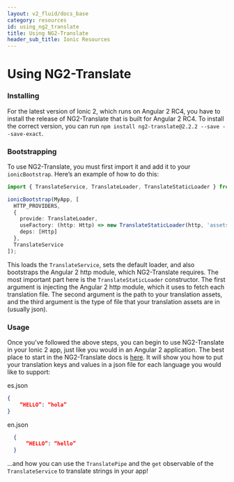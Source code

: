 ```yaml
---
layout: v2_fluid/docs_base
category: resources
id: using_ng2_translate
title: Using NG2-Translate
header_sub_title: Ionic Resources
---
```


# Using NG2-Translate

### Installing

For the latest version of Ionic 2, which runs on Angular 2 RC4, you have to install the release of NG2-Translate that is built for Angular 2 RC4. To install the correct version, you can run `npm install ng2-translate@2.2.2 --save --save-exact`.

### Bootstrapping

To use NG2-Translate, you must first import it and add it to your `ionicBootstrap`. Here’s an example of how to do this:

```typescript
import { TranslateService, TranslateLoader, TranslateStaticLoader } from 'ng2-translate/ng2-translate';

ionicBootstrap(MyApp, [
  HTTP_PROVIDERS,
  { 
    provide: TranslateLoader,
    useFactory: (http: Http) => new TranslateStaticLoader(http, 'assets/i18n', '.json'),
    deps: [Http]
  },
  TranslateService
]);
```

This loads the `TranslateService`, sets the default loader, and also bootstraps the Angular 2 http module, which NG2-Translate requires. The most important part here is the `TranslateStaticLoader` constructor. The first argument is injecting the Angular 2 http module, which it uses to fetch each translation file. The second argument is the path to your translation assets, and the third argument is the type of file that your translation assets are in (usually json).

### Usage

Once you’ve followed the above steps, you can begin to use NG2-Translate in your Ionic 2 app, just like you would in an Angular 2 application. The best place to start in the NG2-Translate docs is [here](https://github.com/ocombe/ng2-translate#3-define-the-translations). It will show you how to put your translation keys and values in a json file for each language you would like to support:

es.json
```json
{
    “HELLO”: “hola”
}
```

en.json 
```json
  {
      “HELLO”: “hello”
  }
```
...and how you can use the `TranslatePipe` and the `get` observable of the `TranslateService` to translate strings in your app!
